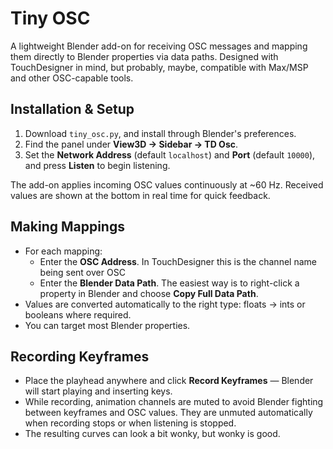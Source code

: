 # Tiny OSC

A lightweight Blender add-on for receiving OSC messages and mapping them directly to Blender properties via data paths. Designed with TouchDesigner in mind, but probably, maybe, compatible with Max/MSP and other OSC-capable tools.

## Installation & Setup
1. Download `tiny_osc.py`, and install through Blender's preferences.
2. Find the panel under **View3D → Sidebar → TD Osc**.
3. Set the **Network Address** (default `localhost`) and **Port** (default `10000`), and press **Listen** to begin listening.

The add-on applies incoming OSC values continuously at ~60 Hz. Received values are shown at the bottom in real time for quick feedback.

## Making Mappings
- For each mapping:  
  - Enter the **OSC Address**. In TouchDesigner this is the channel name being sent over OSC
  - Enter the **Blender Data Path**. The easiest way is to right-click a property in Blender and choose **Copy Full Data Path**.
- Values are converted automatically to the right type: floats → ints or booleans where required.  
- You can target most Blender properties.  

## Recording Keyframes
- Place the playhead anywhere and click **Record Keyframes** — Blender will start playing and inserting keys.
- While recording, animation channels are muted to avoid Blender fighting between keyframes and OSC values. They are unmuted automatically when recording stops or when listening is stopped.  
- The resulting curves can look a bit wonky, but wonky is good.
